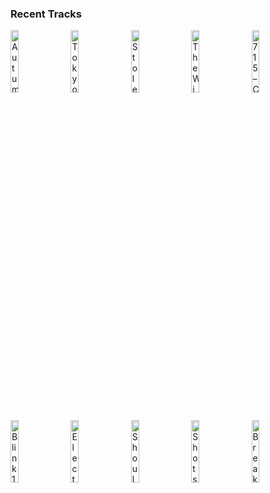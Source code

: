 ### Recent Tracks
[<img src='https://lastfm.freetls.fastly.net/i/u/300x300/7a60757022108d73a52aab935cfefd1a.png' width='16%' height='16%' alt='Autumn Blossom (feat. Noosa)'>](https://www.last.fm/music/pierce%2bfulton/_/autumn%2bblossom%2b%2528feat.%2bnoosa%2529)&nbsp;&nbsp;&nbsp;&nbsp;[<img src='https://lastfm.freetls.fastly.net/i/u/300x300/2601ffad91aca03ae8f4f20eeb617852.png' width='16%' height='16%' alt='Tokyo Nights'>](https://www.last.fm/music/digital%2bfarm%2banimals/_/tokyo%2bnights)&nbsp;&nbsp;&nbsp;&nbsp;[<img src='https://lastfm.freetls.fastly.net/i/u/300x300/386267afa0bd4b5f9fc42137973dc61d.png' width='16%' height='16%' alt='Stole The Show'>](https://www.last.fm/music/kygo/_/stole%2bthe%2bshow)&nbsp;&nbsp;&nbsp;&nbsp;[<img src='https://lastfm.freetls.fastly.net/i/u/300x300/929f961574d7444ac439f0da85c211ea.png' width='16%' height='16%' alt='The Winner Takes It All'>](https://www.last.fm/music/abba/_/the%2bwinner%2btakes%2bit%2ball)&nbsp;&nbsp;&nbsp;&nbsp;[<img src='https://lastfm.freetls.fastly.net/i/u/300x300/8ff8dc3f889ee4057db1d8fe14568e45.png' width='16%' height='16%' alt='715 – CRΣΣKS'>](https://www.last.fm/music/the%2bnor%2527easters/_/715%2b%25e2%2580%2593%2bcr%25ce%25a3%25ce%25a3ks)&nbsp;&nbsp;&nbsp;&nbsp;<br>[<img src='https://lastfm.freetls.fastly.net/i/u/300x300/39c513126b115084cead061d673fe7c3.png' width='16%' height='16%' alt='Blink 182'>](https://www.last.fm/music/half%2ban%2borange/_/blink%2b182)&nbsp;&nbsp;&nbsp;&nbsp;[<img src='https://lastfm.freetls.fastly.net/i/u/300x300/996e2f00e3b7aeaca4748aed1d3bb1e3.png' width='16%' height='16%' alt='Electric Feel'>](https://www.last.fm/music/mgmt/_/electric%2bfeel)&nbsp;&nbsp;&nbsp;&nbsp;[<img src='https://lastfm.freetls.fastly.net/i/u/300x300/d614fa243d5d553c487753cff4435f09.png' width='16%' height='16%' alt='Shoulders'>](https://www.last.fm/music/levi%2bmatthan/_/shoulders)&nbsp;&nbsp;&nbsp;&nbsp;[<img src='https://lastfm.freetls.fastly.net/i/u/300x300/74b0399872646052464309d621075339.png' width='16%' height='16%' alt='Shots'>](https://www.last.fm/music/imagine%2bdragons/_/shots)&nbsp;&nbsp;&nbsp;&nbsp;[<img src='https://lastfm.freetls.fastly.net/i/u/300x300/b3c704f809b0819492ccc7030e8c2a23.png' width='16%' height='16%' alt='Breaking Free'>](https://www.last.fm/music/night%2briots/_/breaking%2bfree)&nbsp;&nbsp;&nbsp;&nbsp;<br>